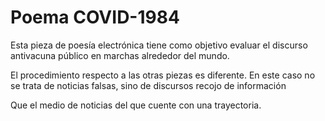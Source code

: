# Poema COVID-1984

Esta pieza de poesía electrónica tiene como objetivo evaluar el discurso antivacuna público en marchas alrededor del mundo.

El procedimiento respecto a las otras piezas es diferente. En este caso no se trata de noticias falsas, sino de discursos recojo de información 

Que el medio de noticias del que cuente con una trayectoria. 
